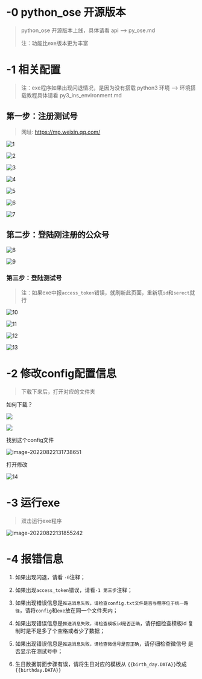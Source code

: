 # -0 python_ose 开源版本

> python_ose 开源版本上线，具体请看 api --> py_ose.md
>
> 注：功能比exe版本更为丰富



# -1 相关配置

> 注：exe程序如果出现闪退情况，是因为没有搭载 python3 环境 --> 环境搭载教程具体请看 py3_ins_environment.md

## 第一步：注册测试号

> 网址:  https://mp.weixin.qq.com/

![1](https://gitee.com/qishen-1/wxgzh/raw/master/img/1.png)

![2](https://gitee.com/qishen-1/wxgzh/raw/master/img/2.png)

![3](https://gitee.com/qishen-1/wxgzh/raw/master/img/3.png)

![4](https://gitee.com/qishen-1/wxgzh/raw/master/img/4.png)

![5](https://gitee.com/qishen-1/wxgzh/raw/master/img/5.png)

![6](https://gitee.com/qishen-1/wxgzh/raw/master/img/6.png)

![7](https://gitee.com/qishen-1/wxgzh/raw/master/img/7.png)

## 第二步：登陆刚注册的公众号

![8](https://gitee.com/qishen-1/wxgzh/raw/master/img/8.png)

![9](https://gitee.com/qishen-1/wxgzh/raw/master/img/9.png)

### 第三步：登陆测试号

> 注：如果exe中报`access_token`错误，就刷新此页面，重新填`id`和`serect`就行

![10](https://gitee.com/qishen-1/wxgzh/raw/master/img/10.png)

![11](https://gitee.com/qishen-1/wxgzh/raw/master/img/11.png)

![12](https://gitee.com/qishen-1/wxgzh/raw/master/img/12.png)

![13](https://gitee.com/qishen-1/wxgzh/raw/master/img/13.png)



# -2 修改config配置信息

> 下载下来后，打开对应的文件夹

如何下载？

![](https://gitee.com/qishen-1/wxgzh/raw/master/img/15.png)

![](https://gitee.com/qishen-1/wxgzh/raw/master/img/16.png)

找到这个config文件

![image-20220822131738651](https://gitee.com/qishen-1/wxgzh/raw/master/img/17.png)

打开修改

![14](https://gitee.com/qishen-1/wxgzh/raw/master/img/14.png)

# -3 运行exe

> 双击运行exe程序

![image-20220822131855242](https://gitee.com/qishen-1/wxgzh/raw/master/img/18.png)

# -4 报错信息

1. 如果出现闪退，请看 `-0`注释；

2. 如果出现`access_token`错误，请看`-1 第三步`注释；

3. 如果出现错误信息是`推送消息失败，请检查config.txt文件是否与程序位于统一路径`，请将`config`和`exe`放在同一个文件夹内；
4. 如果出现错误信息是`推送消息失败，请检查模板id是否正确`，请仔细检查模板id 复制时是不是多了个空格或者少了数据；
5. 如果出现错误信息是`推送消息失败，请检查微信号是否正确`，请仔细检查微信号 是否显示在测试号中；
6. 生日数据前面步骤有误，请将生日对应的模板从 `{{birth_day.DATA}}`改成`{{birthday.DATA}}`